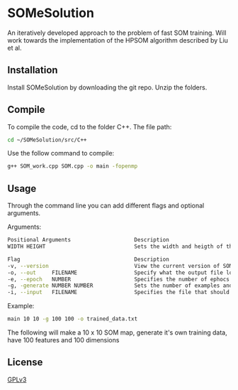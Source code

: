 # SOMeSolution
An iteratively developed approach to the problem of fast SOM training. Will work towards the implementation of the HPSOM algorithm described by Liu et al. 

## Installation

Install SOMeSolution by downloading the git repo. Unzip the folders.

## Compile

To compile the code, cd to the folder C++. The file path:
```bash
cd ~/SOMeSolution/src/C++
```
Use the follow command to compile:
```bash
g++ SOM_work.cpp SOM.cpp -o main -fopenmp
```

## Usage

Through the command line you can add different flags and optional arguments.

Arguments:
```bash
Positional Arguments                    Description
WIDTH HEIGHT                            Sets the width and heigth of the SOM

Flag                                    Description
-v, --version                           View the current version of SOMeSolution
-o, --out     FILENAME                  Specify what the output file location should be
-e, --epoch   NUMBER                    Specifies the number of ephocs used in training. Default = 1000
-g, -generate NUMBER NUMBER             Sets the number of examples and dimensions      
-i, --input   FILENAME                  Specifies the file that should be trained
```

Example:
```bash
main 10 10 -g 100 100 -o trained_data.txt
```
The following will make a 10 x 10 SOM map, generate it's own training data, have 100 features and 100 dimensions

## License 
[GPLv3](https://choosealicense.com/licenses/lgpl-3.0/)
